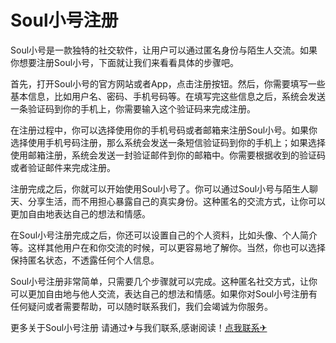 # Soul小号注册

Soul小号是一款独特的社交软件，让用户可以通过匿名身份与陌生人交流。如果你想要注册Soul小号，下面就让我们来看看具体的步骤吧。

首先，打开Soul小号的官方网站或者App，点击注册按钮。然后，你需要填写一些基本信息，比如用户名、密码、手机号码等。在填写完这些信息之后，系统会发送一条验证码到你的手机上，你需要输入这个验证码来完成注册。

在注册过程中，你可以选择使用你的手机号码或者邮箱来注册Soul小号。如果你选择使用手机号码注册，那么系统会发送一条短信验证码到你的手机上；如果选择使用邮箱注册，系统会发送一封验证邮件到你的邮箱中。你需要根据收到的验证码或者验证邮件来完成注册。

注册完成之后，你就可以开始使用Soul小号了。你可以通过Soul小号与陌生人聊天、分享生活，而不用担心暴露自己的真实身份。这种匿名的交流方式，让你可以更加自由地表达自己的想法和情感。

在Soul小号注册完成之后，你还可以设置自己的个人资料，比如头像、个人简介等。这样其他用户在和你交流的时候，可以更容易地了解你。当然，你也可以选择保持匿名状态，不透露任何个人信息。

Soul小号注册非常简单，只需要几个步骤就可以完成。这种匿名社交方式，让你可以更加自由地与他人交流，表达自己的想法和情感。如果你对Soul小号注册有任何疑问或者需要帮助，可以随时联系我们，我们会竭诚为你服务。

更多关于Soul小号注册 请通过✈与我们联系,感谢阅读！[点我联系✈](https://ai.G208.com)